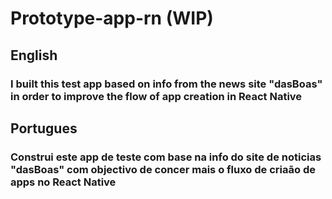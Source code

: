 # Prototype-app-rn (WIP)


## English
### I built this test app based on info from the news site "dasBoas" in order to improve the flow of app creation in React Native

## Portugues
### Construi este app de teste com base na info do site de noticias "dasBoas" com objectivo de concer mais o fluxo de criaão de apps no React Native  
